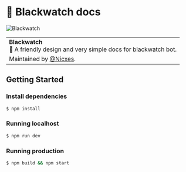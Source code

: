 # 🤖 Blackwatch docs

<img src="https://i.imgur.com/hdSQeXY.png" alt="Blackwatch" />

<table>
  <tr>
    <td>
      <strong>Blackwatch</strong><br/>🎯 A friendly design and very simple docs for blackwatch bot.
    </td>
  </tr>

  <tr>
    <td>Maintained by <a href='https://github.com/nicxes'>@Nicxes</a>.</td>
  </tr>
</table>

## Getting Started

### Install dependencies

  ```sh
  $ npm install
  ```

### Running localhost

  ```sh
  $ npm run dev
  ```

### Running production

  ```sh
  $ npm build && npm start
  ```
